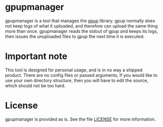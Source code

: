 # gpupmanager

gpupmanager is a tool that manages the [gpup](https://github.com/int128/gpup) library. gpup normally does not keep logs of what it uploaded, and therefore can upload the same thing more than once. gpupmanager reads the stdout of gpup and keeps its logs, then issues the unuploaded files to gpup the next time it is executed.

# Important note

This tool is designed for personal usage, and is in no way a shipped product. There are no config files or passed arguments, if you would like to use your own directory structure, then you will have to edit the source, which should not be too hard.

# License

gpupmanager is provided as is. See the file [LICENSE](LICENSE) for more information.
